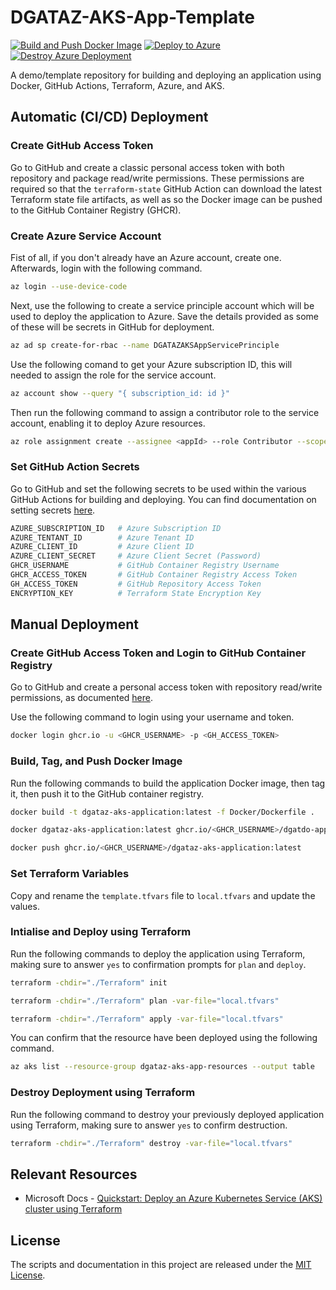 # DGATAZ-AKS-App-Template

[![Build and Push Docker Image](https://github.com/BadgerHobbs/DGATAZ-AKS-App-Template/actions/workflows/build-and-push-docker-image.yaml/badge.svg)](https://github.com/BadgerHobbs/DGATAZ-AKS-App-Template/actions/workflows/build-and-push-docker-image.yaml) [![Deploy to Azure](https://github.com/BadgerHobbs/DGATAZ-AKS-App-Template/actions/workflows/deploy-to-azure.yaml/badge.svg)](https://github.com/BadgerHobbs/DGATAZ-AKS-App-Template/actions/workflows/deploy-to-azure.yaml) [![Destroy Azure Deployment](https://github.com/BadgerHobbs/DGATAZ-AKS-App-Template/actions/workflows/destroy-azure-deployment.yaml/badge.svg)](https://github.com/BadgerHobbs/DGATAZ-AKS-App-Template/actions/workflows/destroy-azure-deployment.yaml)

A demo/template repository for building and deploying an application using Docker, GitHub Actions, Terraform, Azure, and AKS.

## Automatic (CI/CD) Deployment

### Create GitHub Access Token

Go to GitHub and create a classic personal access token with both repository and package read/write permissions. These permissions are required so that the `terraform-state` GitHub Action can download the latest Terraform state file artifacts, as well as so the Docker image can be pushed to the GitHub Container Registry (GHCR).

### Create Azure Service Account

Fist of all, if you don't already have an Azure account, create one. Afterwards, login with the following command.

```bash
az login --use-device-code
```

Next, use the following to create a service principle account which will be used to deploy the application to Azure. Save the details provided as some of these will be secrets in GitHub for deployment.

```bash
az ad sp create-for-rbac --name DGATAZAKSAppServicePrinciple
```

Use the following comand to get your Azure subscription ID, this will needed to assign the role for the service account.

```bash
az account show --query "{ subscription_id: id }"
```

Then run the following command to assign a contributor role to the service account, enabling it to deploy Azure resources.

```bash
az role assignment create --assignee <appId> --role Contributor --scope /subscriptions/<your_subscription_id>
```

### Set GitHub Action Secrets

Go to GitHub and set the following secrets to be used within the various GitHub Actions for building and deploying. You can find documentation on setting secrets [here](https://docs.github.com/en/actions/security-guides/encrypted-secrets).

```bash
AZURE_SUBSCRIPTION_ID   # Azure Subscription ID
AZURE_TENTANT_ID        # Azure Tenant ID
AZURE_CLIENT_ID         # Azure Client ID
AZURE_CLIENT_SECRET     # Azure Client Secret (Password)
GHCR_USERNAME           # GitHub Container Registry Username
GHCR_ACCESS_TOKEN       # GitHub Container Registry Access Token
GH_ACCESS_TOKEN         # GitHub Repository Access Token
ENCRYPTION_KEY          # Terraform State Encryption Key
```

## Manual Deployment

### Create GitHub Access Token and Login to GitHub Container Registry

Go to GitHub and create a personal access token with repository read/write permissions, as documented [here](https://docs.github.com/en/packages/working-with-a-github-packages-registry/working-with-the-container-registry).

Use the following command to login using your username and token.

```bash
docker login ghcr.io -u <GHCR_USERNAME> -p <GH_ACCESS_TOKEN>
```

### Build, Tag, and Push Docker Image

Run the following commands to build the application Docker image, then tag it, then push it to the GitHub container registry.

```bash
docker build -t dgataz-aks-application:latest -f Docker/Dockerfile .
```

```bash
docker dgataz-aks-application:latest ghcr.io/<GHCR_USERNAME>/dgatdo-application:latest
```

```bash
docker push ghcr.io/<GHCR_USERNAME>/dgataz-aks-application:latest
```

### Set Terraform Variables

Copy and rename the `template.tfvars` file to `local.tfvars` and update the values.

### Intialise and Deploy using Terraform

Run the following commands to deploy the application using Terraform, making sure to answer `yes` to confirmation prompts for `plan` and `deploy`.

```bash
terraform -chdir="./Terraform" init
```

```bash
terraform -chdir="./Terraform" plan -var-file="local.tfvars"
```

```bash
terraform -chdir="./Terraform" apply -var-file="local.tfvars"
```

You can confirm that the resource have been deployed using the following command.

```bash
az aks list --resource-group dgataz-aks-app-resources --output table
```

### Destroy Deployment using Terraform

Run the following command to destroy your previously deployed application using Terraform, making sure to answer `yes` to confirm destruction.

```bash
terraform -chdir="./Terraform" destroy -var-file="local.tfvars"
```

## Relevant Resources

- Microsoft Docs - [Quickstart: Deploy an Azure Kubernetes Service (AKS) cluster using Terraform](https://learn.microsoft.com/en-us/azure/aks/learn/quick-kubernetes-deploy-terraform?tabs=bash)

## License

The scripts and documentation in this project are released under the [MIT License](LICENSE).
